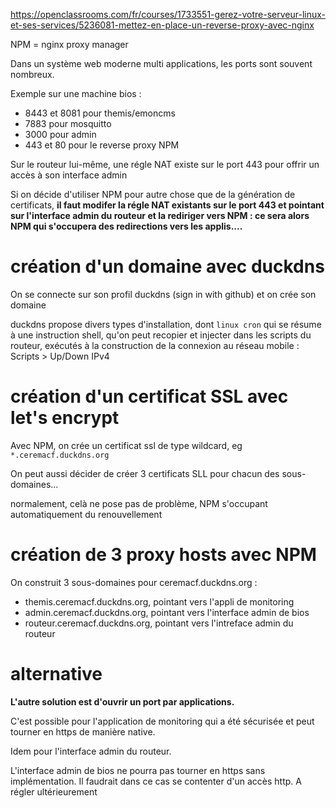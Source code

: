https://openclassrooms.com/fr/courses/1733551-gerez-votre-serveur-linux-et-ses-services/5236081-mettez-en-place-un-reverse-proxy-avec-nginx

NPM = nginx proxy manager

Dans un système web moderne multi applications, les ports sont souvent nombreux. 

Exemple sur une machine bios :
- 8443 et 8081 pour themis/emoncms
- 7883 pour mosquitto
- 3000 pour admin
- 443 et 80 pour le reverse proxy NPM

Sur le routeur lui-même, une régle NAT existe sur le port 443 pour offrir un accès à son interface admin

Si on décide d'utiliser NPM pour autre chose que de la génération de certificats, **il faut modifer la régle NAT existants sur le port 443 et pointant sur l'interface admin du routeur et la rediriger vers NPM : ce sera alors NPM qui s'occupera des redirections vers les applis....**

# création d'un domaine avec duckdns

On se connecte sur son profil duckdns (sign in with github) et on crée son domaine

duckdns propose divers types d'installation, dont `linux cron` qui se résume à une instruction shell, qu'on peut recopier et injecter dans les scripts du routeur, exécutés à la construction de la connexion au réseau mobile : Scripts > Up/Down IPv4

# création d'un certificat SSL avec let's encrypt

Avec NPM, on crée un certificat ssl de type wildcard, eg `*.ceremacf.duckdns.org`

On peut aussi décider de créer 3 certificats SLL pour chacun des sous-domaines...

normalement, celà ne pose pas de problème, NPM s'occupant automatiquement du renouvellement

# création de 3 proxy hosts avec NPM

On construit 3 sous-domaines pour ceremacf.duckdns.org :

- themis.ceremacf.duckdns.org, pointant vers l'appli de monitoring
- admin.ceremacf.duckdns.org, pointant vers l'interface admin de bios
- routeur.ceremacf.duckdns.org, pointant vers l'intreface admin du routeur

# alternative

**L'autre solution est d'ouvrir un port par applications.**

C'est possible pour l'application de monitoring qui a été sécurisée et peut tourner en https de manière native.

Idem pour l'interface admin du routeur. 

L'interface admin de bios ne pourra pas tourner en https sans implémentation. Il faudrait dans ce cas se contenter d'un accès http. A régler ultérieurement

